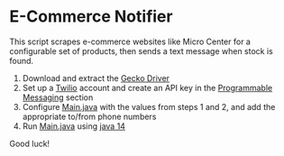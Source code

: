 # E-Commerce Notifier

This script scrapes e-commerce websites like Micro Center for a configurable set of products,
 then sends a text message when stock is found.

1. Download and extract the [Gecko Driver](https://github.com/mozilla/geckodriver/releases)
2. Set up a [Twilio](https://www.twilio.com/) account and create an API key in the
 [Programmable Messaging](https://www.twilio.com/console/sms/dashboard) section
3. Configure [Main.java](src/main/java/me/bcoffield/ecn/Main.java) with the values from steps 1 and 2, and add the appropriate to/from phone numbers
4. Run [Main.java](src/main/java/me/bcoffield/ecn/Main.java) using [java 14](https://jdk.java.net/)

Good luck!